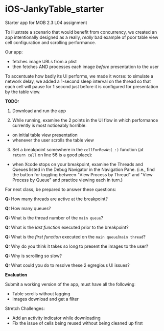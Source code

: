 # iOS-JankyTable_starter
Starter app for MOB 2.3 L04 assignment

To illustrate a scenario that would benefit from concurrency, we created an app intentionally designed as a really, *really* bad example of poor table view cell configuration and scrolling performance.

Our app:
- fetches image URLs from a plist
- then fetches AND processes each image *before* presentation to the user

To accentuate how badly its UI performs, we made it worse: to simulate a network delay, we added a 1-second sleep interval on the thread so that each cell will pause for 1 second just before it is configured for presentation by the table view.

**TODO:**
1) Download and run the app

2) While running, examine the 2 points in the UI flow in which performance currently is most noticeably horrible:
- on initial table view presentation
- whenever the user scrolls the table view

3) Set a breakpoint somewhere in the `cellForRowAt(_:)` function (at ` return cell` on line 56 is a good place):

- when Xcode stops on your breakpoint, examine the Threads and Queues listed in the Debug Navigator in the Navigation Pane. (i.e., find the button for toggling between "View Process by Thread" and "View Process by Queue" and practice viewing each in turn.)

For next class, be prepared to answer these questions:

**Q:** How many threads are active at the breakpoint?

**Q:** How many queues?

**Q:** What is the thread number of the `main queue`?

**Q:** What is the *last function* executed prior to the breakpoint?

**Q:** What is the *first function* executed on the `main queue`/`main thread`?

**Q:** Why do you think it takes so long to present the images to the user?

**Q:** Why is scrolling so slow?

**Q:** What could you do to resolve these 2 egregious UI issues?

**Evaluation**

Submit a working version of the app, must have all the following:
- Table scrolls without lagging
- Images download and get a filter

Stretch Challenges:
- Add an activity indicator while downloading
- Fix the issue of cells being reused without being cleaned up first
